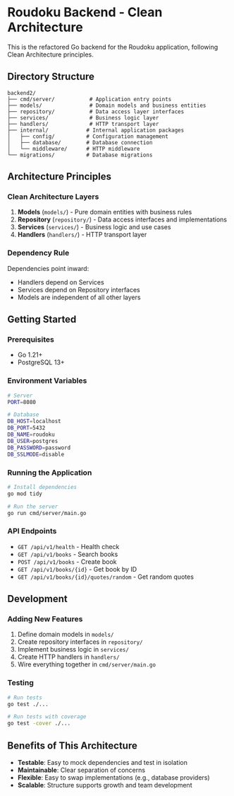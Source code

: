 # Roudoku Backend - Clean Architecture

This is the refactored Go backend for the Roudoku application, following Clean Architecture principles.

## Directory Structure

```
backend2/
├── cmd/server/           # Application entry points
├── models/               # Domain models and business entities
├── repository/           # Data access layer interfaces
├── services/             # Business logic layer
├── handlers/             # HTTP transport layer
├── internal/            # Internal application packages
│   ├── config/          # Configuration management
│   ├── database/        # Database connection
│   └── middleware/      # HTTP middleware
└── migrations/          # Database migrations
```

## Architecture Principles

### Clean Architecture Layers

1. **Models** (`models/`) - Pure domain entities with business rules
2. **Repository** (`repository/`) - Data access interfaces and implementations
3. **Services** (`services/`) - Business logic and use cases
4. **Handlers** (`handlers/`) - HTTP transport layer

### Dependency Rule

Dependencies point inward:
- Handlers depend on Services
- Services depend on Repository interfaces
- Models are independent of all other layers

## Getting Started

### Prerequisites

- Go 1.21+
- PostgreSQL 13+

### Environment Variables

```bash
# Server
PORT=8080

# Database
DB_HOST=localhost
DB_PORT=5432
DB_NAME=roudoku
DB_USER=postgres
DB_PASSWORD=password
DB_SSLMODE=disable
```

### Running the Application

```bash
# Install dependencies
go mod tidy

# Run the server
go run cmd/server/main.go
```

### API Endpoints

- `GET /api/v1/health` - Health check
- `GET /api/v1/books` - Search books
- `POST /api/v1/books` - Create book
- `GET /api/v1/books/{id}` - Get book by ID
- `GET /api/v1/books/{id}/quotes/random` - Get random quotes

## Development

### Adding New Features

1. Define domain models in `models/`
2. Create repository interfaces in `repository/`
3. Implement business logic in `services/`
4. Create HTTP handlers in `handlers/`
5. Wire everything together in `cmd/server/main.go`

### Testing

```bash
# Run tests
go test ./...

# Run tests with coverage
go test -cover ./...
```

## Benefits of This Architecture

- **Testable**: Easy to mock dependencies and test in isolation
- **Maintainable**: Clear separation of concerns
- **Flexible**: Easy to swap implementations (e.g., database providers)
- **Scalable**: Structure supports growth and team development